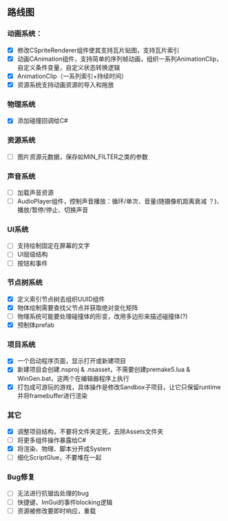 ## 路线图

### 动画系统：

- [x] 修改CSpriteRenderer组件使其支持瓦片贴图，支持瓦片索引
- [x] 动画CAnimation组件，支持简单的序列帧动画，组织一系列AnimationClip，自定义条件变量，自定义状态转换逻辑
- [x] AnimationClip（一系列索引+持续时间）
- [x] 资源系统支持动画资源的导入和拖放

### 物理系统

- [x] 添加碰撞回调给C#

### 资源系统

- [ ] 图片资源元数据，保存如MIN_FILTER之类的参数

### 声音系统

- [ ] 加载声音资源
- [ ] AudioPlayer组件，控制声音播放：循环/单次、音量(随摄像机距离衰减 ？)、播放/暂停/停止、切换声音

### UI系统

- [ ] 支持绘制固定在屏幕的文字
- [ ] UI层级结构
- [ ] 按钮和事件

### 节点树系统

- [x] 定义索引节点树去组织UUID组件
- [x] 物体绘制需要查找父节点并获取绝对变化矩阵
- [ ] 物理系统可能要处理碰撞体的形变，改用多边形来描述碰撞体(?)
- [x] 预制体prefab

### 项目系统

- [x] 一个启动程序页面，显示打开或新建项目
- [x] 新建项目会创建.nsproj & .nsasset，不需要创建premake5.lua & WinGen.bat，这两个在编辑器程序上执行
- [x] 打包成可游玩的游戏，具体操作是修改Sandbox子项目，让它只保留runtime并将framebuffer进行渲染

### 其它

- [x] 调整项目结构，不要将文件夹定死，去除Assets文件夹
- [ ] 将更多组件操作暴露给C#
- [x] 将渲染、物理、脚本分开成System
- [ ] 细化ScriptGlue，不要堆在一起

### Bug修复

- [ ] 无法进行抗锯齿处理的bug
- [ ] 快捷键、ImGui的事件blocking逻辑
- [ ] 资源被修改要即时响应，重载